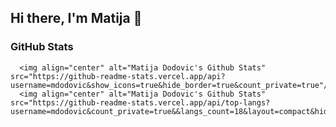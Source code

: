 ## Hi there, I'm Matija 👋

### GitHub Stats

      <img align="center" alt="Matija Dodovic's Github Stats" src="https://github-readme-stats.vercel.app/api?                                                                   username=mdodovic&show_icons=true&hide_border=true&count_private=true"/>
      <img align="center" alt="Matija Dodovic's Github Stats" src="https://github-readme-stats.vercel.app/api/top-langs?                                                                   username=mdodovic&count_private=true&&langs_count=18&layout=compact&hide_border=true"/>




<!--
**mdodovic/mdodovic** is a ✨ _special_ ✨ repository because its `README.md` (this file) appears on your GitHub profile.

Here are some ideas to get you started:

- 🔭 I’m currently working on ...
- 🌱 I’m currently learning ...
- 👯 I’m looking to collaborate on ...
- 🤔 I’m looking for help with ...
- 💬 Ask me about ...
- 📫 How to reach me: ...
- 😄 Pronouns: ...
- ⚡ Fun fact: ...

-->


